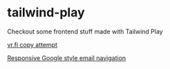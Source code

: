 # tailwind-play
Checkout some frontend stuff made with Tailwind Play 

[vr.fi copy attempt](https://play.tailwindcss.com/pIU4gfigz7?size=1470x1340)

[Responsive Google style email navigation](https://play.tailwindcss.com/6x4rKTKh0F?size=786x611)
